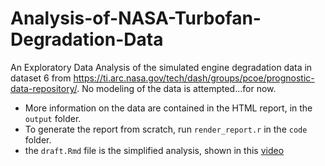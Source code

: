 # Analysis-of-NASA-Turbofan-Degradation-Data
An Exploratory Data Analysis of the simulated engine degradation data in dataset 6 from https://ti.arc.nasa.gov/tech/dash/groups/pcoe/prognostic-data-repository/. No modeling of the data is attempted...for now.

 - More information on the data are contained in the HTML report, in the `output` folder.
 - To generate the report from scratch, run `render_report.r` in the `code` folder.
 - the `draft.Rmd` file is the simplified analysis, shown in this [video](https://www.youtube.com/watch?v=RS79HqRVCkI&feature=youtu.be)
